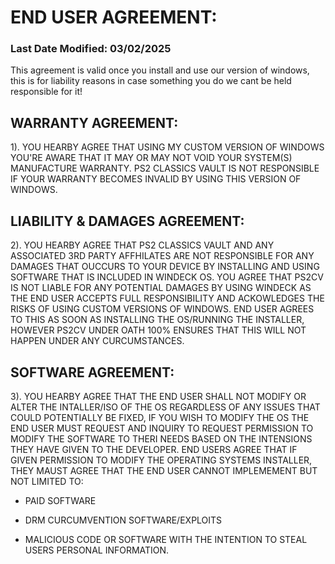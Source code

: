 # END USER AGREEMENT:
### Last Date Modified: 03/02/2025

This agreement is valid once you install and use our version of windows, this is for liability reasons in case something you do we cant be held responsible for it!

## WARRANTY AGREEMENT:
1). YOU HEARBY AGREE THAT USING MY CUSTOM VERSION OF WINDOWS YOU'RE AWARE THAT IT MAY OR MAY NOT VOID YOUR SYSTEM(S) MANUFACTURE WARRANTY. PS2 CLASSICS VAULT IS NOT RESPONSIBLE IF YOUR WARRANTY BECOMES INVALID BY USING THIS VERSION OF WINDOWS.

## LIABILITY & DAMAGES AGREEMENT:
2). YOU HEARBY AGREE THAT PS2 CLASSICS VAULT AND ANY ASSOCIATED 3RD PARTY AFFHILATES ARE NOT RESPONSIBLE FOR ANY DAMAGES THAT OUCCURS TO YOUR DEVICE BY INSTALLING AND USING SOFTWARE THAT IS INCLUDED IN WINDECK OS. YOU AGREE THAT PS2CV IS NOT LIABLE FOR ANY POTENTIAL DAMAGES BY USING WINDECK AS THE END USER ACCEPTS FULL RESPONSIBILITY AND ACKOWLEDGES THE RISKS OF USING CUSTOM VERSIONS OF WINDOWS. END USER AGREES TO THIS AS SOON AS INSTALLING THE OS/RUNNING THE INSTALLER, HOWEVER PS2CV UNDER OATH 100% ENSURES THAT THIS WILL NOT HAPPEN UNDER ANY CURCUMSTANCES.

##  SOFTWARE AGREEMENT:
3). YOU HEARBY AGREE THAT THE END USER SHALL NOT MODIFY OR ALTER THE INTALLER/ISO OF THE OS REGARDLESS OF ANY ISSUES THAT COULD POTENTIALLY BE FIXED, IF YOU WISH TO MODIFY THE OS THE END USER MUST REQUEST AND INQUIRY TO REQUEST PERMISSION TO MODIFY THE SOFTWARE TO THERI NEEDS BASED ON THE INTENSIONS THEY HAVE GIVEN TO THE DEVELOPER. END USERS AGREE THAT IF GIVEN PERMISSION TO MODIFY THE OPERATING SYSTEMS INSTALLER, THEY MAUST AGREE THAT THE END USER CANNOT IMPLEMEMENT BUT NOT LIMITED TO:

- PAID SOFTWARE

- DRM CURCUMVENTION SOFTWARE/EXPLOITS

- MALICIOUS CODE OR SOFTWARE WITH THE INTENTION TO STEAL USERS PERSONAL INFORMATION.
